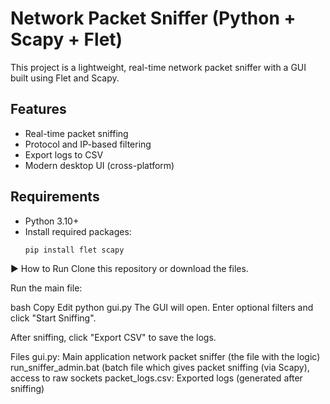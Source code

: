 # Network Packet Sniffer (Python + Scapy + Flet)

This project is a lightweight, real-time network packet sniffer with a GUI built using Flet and Scapy.

##  Features

- Real-time packet sniffing
- Protocol and IP-based filtering
- Export logs to CSV
- Modern desktop UI (cross-platform)

##  Requirements

- Python 3.10+
- Install required packages:
  ```bash
  pip install flet scapy

▶ How to Run
Clone this repository or download the files.

Run the main file:

bash
Copy
Edit
python gui.py
The GUI will open. Enter optional filters and click "Start Sniffing".

After sniffing, click "Export CSV" to save the logs.

Files
gui.py: Main application
network packet sniffer (the file with the logic)
run_sniffer_admin.bat (batch file which gives packet sniffing (via Scapy), access to raw sockets
packet_logs.csv: Exported logs (generated after sniffing)

